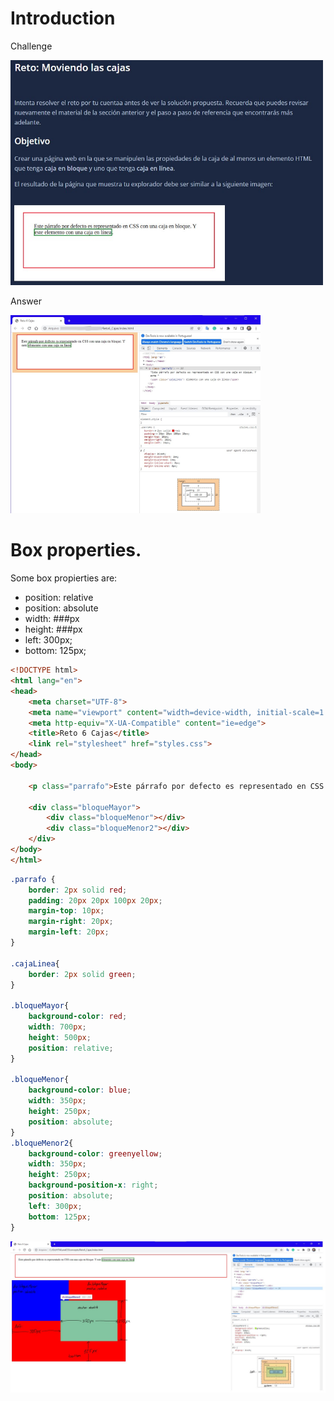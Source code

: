 # Introduction

Challenge

<img src="./figuresReadme/challenge_6_make_it_real_html_cajas.jpg" width="500"/>

Answer

<img src="./figuresReadme/challenge_6_answer_make_it_real_html_cajas.jpg" width="400"/>

# Box properties.
Some box propierties are: 

* position: relative
* position: absolute
* width: ###px
* height: ###px
* left: 300px;
* bottom: 125px;

```html
<!DOCTYPE html>
<html lang="en">
<head>
    <meta charset="UTF-8">
    <meta name="viewport" content="width=device-width, initial-scale=1.0">
    <meta http-equiv="X-UA-Compatible" content="ie=edge">
    <title>Reto 6 Cajas</title>
    <link rel="stylesheet" href="styles.css">
</head>
<body>

    <p class="parrafo">Este párrafo por defecto es representado en CSS con una caja en bloque. Y este <span class="cajaLinea"> elemento con una caja en línea</span> </p>
    
    <div class="bloqueMayor">
        <div class="bloqueMenor"></div>
        <div class="bloqueMenor2"></div>
    </div>
</body>
</html>
```

```css
.parrafo {
    border: 2px solid red;
    padding: 20px 20px 100px 20px;
    margin-top: 10px;
    margin-right: 20px;
    margin-left: 20px;
}

.cajaLinea{
    border: 2px solid green;
}

.bloqueMayor{
    background-color: red;
    width: 700px;
    height: 500px;
    position: relative;
}

.bloqueMenor{
    background-color: blue;
    width: 350px;
    height: 250px;
    position: absolute;
}
.bloqueMenor2{
    background-color: greenyellow;
    width: 350px;
    height: 250px;
    background-position-x: right;
    position: absolute;
    left: 300px;
    bottom: 125px;
}
```

<img src="./figuresReadme/challenge_6_complement_answer_make_it_real_html_cajas.jpg" width="800"/>